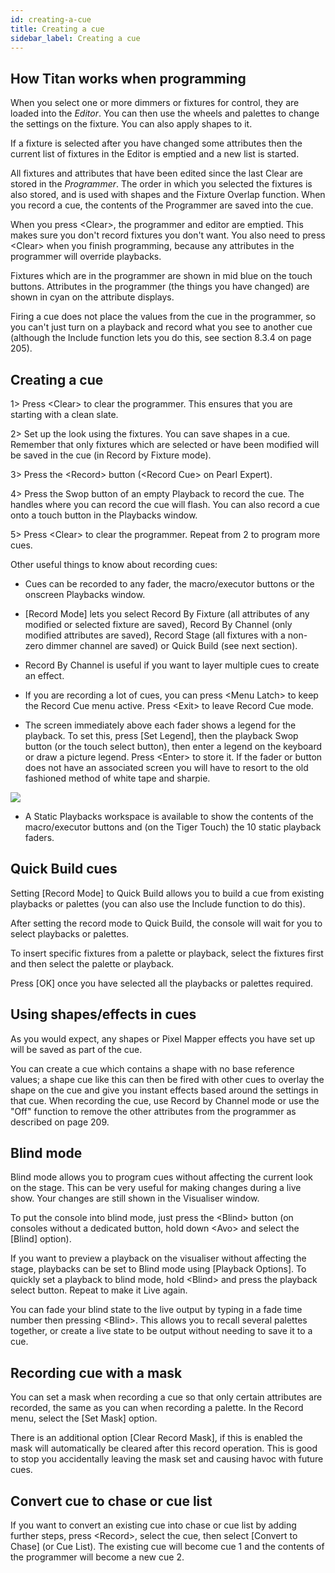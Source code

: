 ```yaml
---
id: creating-a-cue 
title: Creating a cue
sidebar_label: Creating a cue
---
```


How Titan works when programming
--------------------------------

When you select one or more dimmers or fixtures for control, they are
loaded into the *Editor*. You can then use the wheels and palettes to
change the settings on the fixture. You can also apply shapes to it.

If a fixture is selected after you have changed some attributes then the
current list of fixtures in the Editor is emptied and a new list is
started.

All fixtures and attributes that have been edited since the last Clear
are stored in the *Programmer*. The order in which you selected the
fixtures is also stored, and is used with shapes and the Fixture Overlap
function. When you record a cue, the contents of the Programmer are
saved into the cue.

When you press \<Clear\>, the programmer and editor are emptied. This
makes sure you don't record fixtures you don't want. You also need to
press \<Clear\> when you finish programming, because any attributes in
the programmer will override playbacks.

Fixtures which are in the programmer are shown in mid blue on the touch
buttons. Attributes in the programmer (the things you have changed) are
shown in cyan on the attribute displays.

Firing a cue does not place the values from the cue in the programmer,
so you can't just turn on a playback and record what you see to another
cue (although the Include function lets you do this, see section 8.3.4
on page 205).

Creating a cue
--------------

1\> Press \<Clear\> to clear the programmer. This ensures that you are
starting with a clean slate.

2\> Set up the look using the fixtures. You can save shapes in a cue.
Remember that only fixtures which are selected or have been modified
will be saved in the cue (in Record by Fixture mode).

3\> Press the \<Record\> button (\<Record Cue\> on Pearl Expert).

4\> Press the Swop button of an empty Playback to record the cue. The
handles where you can record the cue will flash. You can also record a
cue onto a touch button in the Playbacks window.

5\> Press \<Clear\> to clear the programmer. Repeat from 2 to program
more cues.

Other useful things to know about recording cues:

-   Cues can be recorded to any fader, the macro/executor buttons or the
    onscreen Playbacks window.

-   \[Record Mode\] lets you select Record By Fixture (all attributes of
    any modified or selected fixture are saved), Record By Channel (only
    modified attributes are saved), Record Stage (all fixtures with a
    non-zero dimmer channel are saved) or Quick Build (see next
    section).

-   Record By Channel is useful if you want to layer multiple cues to
    create an effect.

-   If you are recording a lot of cues, you can press \<Menu Latch\> to
    keep the Record Cue menu active. Press \<Exit\> to leave Record Cue
    mode.

-   The screen immediately above each fader shows a legend for the
    playback. To set this, press \[Set Legend\], then the playback Swop
    button (or the touch select button), then enter a legend on the
    keyboard or draw a picture legend. Press \<Enter\> to store it. If
    the fader or button does not have an associated screen you will have
    to resort to the old fashioned method of white tape and sharpie.

![](/docs/images/image234.png)

-   A Static Playbacks workspace is available to show the contents of
    the macro/executor buttons and (on the Tiger Touch) the 10 static
    playback faders.

Quick Build cues
----------------

Setting \[Record Mode\] to Quick Build allows you to build a cue from
existing playbacks or palettes (you can also use the Include function to
do this).

After setting the record mode to Quick Build, the console will wait for
you to select playbacks or palettes.

To insert specific fixtures from a palette or playback, select the
fixtures first and then select the palette or playback.

Press \[OK\] once you have selected all the playbacks or palettes
required.

Using shapes/effects in cues
----------------------------

As you would expect, any shapes or Pixel Mapper effects you have set up
will be saved as part of the cue.

You can create a cue which contains a shape with no base reference
values; a shape cue like this can then be fired with other cues to
overlay the shape on the cue and give you instant effects based around
the settings in that cue. When recording the cue, use Record by Channel
mode or use the "Off" function to remove the other attributes from the
programmer as described on page 209.

Blind mode
----------

Blind mode allows you to program cues without affecting the current look
on the stage. This can be very useful for making changes during a live
show. Your changes are still shown in the Visualiser window.

To put the console into blind mode, just press the \<Blind\> button (on
consoles without a dedicated button, hold down \<Avo\> and select the
\[Blind\] option).

If you want to preview a playback on the visualiser without affecting
the stage, playbacks can be set to Blind mode using \[Playback
Options\]. To quickly set a playback to blind mode, hold \<Blind\> and
press the playback select button. Repeat to make it Live again.

You can fade your blind state to the live output by typing in a fade
time number then pressing \<Blind\>. This allows you to recall several
palettes together, or create a live state to be output without needing
to save it to a cue.

Recording cue with a mask
-------------------------

You can set a mask when recording a cue so that only certain attributes
are recorded, the same as you can when recording a palette. In the
Record menu, select the \[Set Mask\] option.

There is an additional option \[Clear Record Mask\], if this is enabled
the mask will automatically be cleared after this record operation. This
is good to stop you accidentally leaving the mask set and causing havoc
with future cues.

Convert cue to chase or cue list
--------------------------------

If you want to convert an existing cue into chase or cue list by adding
further steps, press \<Record\>, select the cue, then select \[Convert
to Chase\] (or Cue List). The existing cue will become cue 1 and the
contents of the programmer will become a new cue 2.


